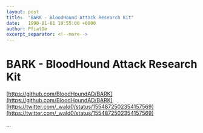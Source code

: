 ```yaml
---
layout: post
title:  "BARK - BloodHound Attack Research Kit"
date:   1990-01-01 19:55:00 +0000
author: PfiatDe
excerpt_separator: <!--more-->
---
```


# BARK - BloodHound Attack Research Kit
[https://github.com/BloodHoundAD/BARK](https://github.com/BloodHoundAD/BARK)
[https://twitter.com/_wald0/status/1554872502354157569](https://twitter.com/_wald0/status/1554872502354157569)

...
<!--more-->

